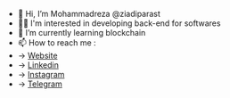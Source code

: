 - 👋 Hi, I’m Mohammadreza @ziadiparast 
- 👨‍💻	I'm interested in developing back-end for softwares
- 🌱 I’m currently learning blockchain
- 📫 How to reach me :
- -> [Website](https://ziadiparast.ir)
- -> [Linkedin](https://ir.linkedin.com/in/ziadiparast)
- -> [Instagram](https://instagram.com/ziadiparast)
- -> [Telegram](https://t.me/ziadiparast)

<!---
ziadiparast/ziadiparast is a ✨ special ✨ repository because its `README.md` (this file) appears on your GitHub profile.
You can click the Preview link to take a look at your changes.
--->
